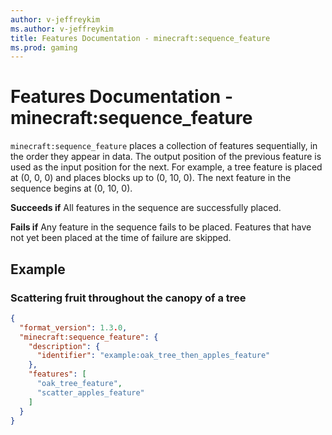 ```yaml
---
author: v-jeffreykim
ms.author: v-jeffreykim
title: Features Documentation - minecraft:sequence_feature
ms.prod: gaming
---
```


# Features Documentation - minecraft:sequence_feature

`minecraft:sequence_feature` places a collection of features sequentially, in the order they appear in data. The output position of the previous feature is used as the input position for the next. For example, a tree feature is placed at (0, 0, 0) and places blocks up to (0, 10, 0). The next feature in the sequence begins at (0, 10, 0).

**Succeeds if**
All features in the sequence are successfully placed.

**Fails if**
Any feature in the sequence fails to be placed. Features that have not yet been placed at the time of failure are skipped.

## Example

### Scattering fruit throughout the canopy of a tree

```json
{
  "format_version": 1.3.0,
  "minecraft:sequence_feature": {
    "description": {
      "identifier": "example:oak_tree_then_apples_feature"
    },
    "features": [
      "oak_tree_feature",
      "scatter_apples_feature"
    ]
  }
}
```
